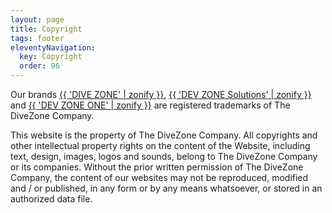 ```yaml
---
layout: page
title: Copyright
tags: footer
eleventyNavigation:
  key: Copyright
  order: 96
---
```


Our brands [{{ 'DIVE ZONE' | zonify }}](https://dive.zone/?utm_source=divezone.company&utm_medium=link&utm_campaign=internal&utm_content=footer_link), [{{ 'DEV ZONE Solutions' | zonify }}](https://devzone.solutions/?utm_source=divezone.company&utm_medium=link&utm_campaign=internal&utm_content=footer_link) and [{{ 'DEV ZONE ONE' | zonify }}](https://devzone.one/?utm_source=divezone.company&utm_medium=link&utm_campaign=internal&utm_content=footer_link) are registered trademarks of The DiveZone Company.

This website is the property of The DiveZone Company. All copyrights and other intellectual property rights on the content of the Website, including text, design, images, logos and sounds, belong to The DiveZone Company or its companies. Without the prior written permission of The DiveZone Company, the content of our websites may not be reproduced, modified and / or published, in any form or by any means whatsoever, or stored in an authorized data file.
